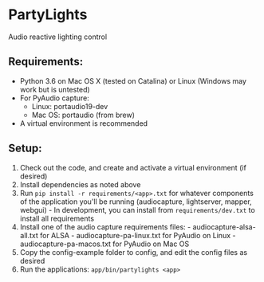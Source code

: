# PartyLights

Audio reactive lighting control

## Requirements:

  * Python 3.6 on Mac OS X (tested on Catalina) or Linux (Windows may work but is untested)
  * For PyAudio capture:
    * Linux: portaudio19-dev
    * Mac OS: portaudio (from brew)
  * A virtual environment is recommended

## Setup:

  1. Check out the code, and create and activate a virtual environment (if desired)
  2. Install dependencies as noted above
  3. Run `pip install -r requirements/<app>.txt` for whatever components of the application you'll be running (audiocapture, lightserver, mapper, webgui)
    - In development, you can install from `requirements/dev.txt` to install all requirements
  4. Install one of the audio capture requirements files:
    - audiocapture-alsa-all.txt for ALSA
    - audiocapture-pa-linux.txt for PyAudio on Linux
    - audiocapture-pa-macos.txt for PyAudio on Mac OS
  5. Copy the config-example folder to config, and edit the config files as desired
  6. Run the applications: `app/bin/partylights <app>`
